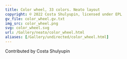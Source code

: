 ```yaml
---
title: Color wheel, 33 colors. Neato layout
copyright: © 2022 Costa Shulyupin, licensed under EPL
gv_file: color_wheel.gv.txt
img_src: color_wheel.png
svg: color_wheel.svg
url: /Gallery/neato/color_wheel.html
aliases: [/Gallery/undirected/color_wheel.html]
---
```


Contributed by Costa Shulyupin
